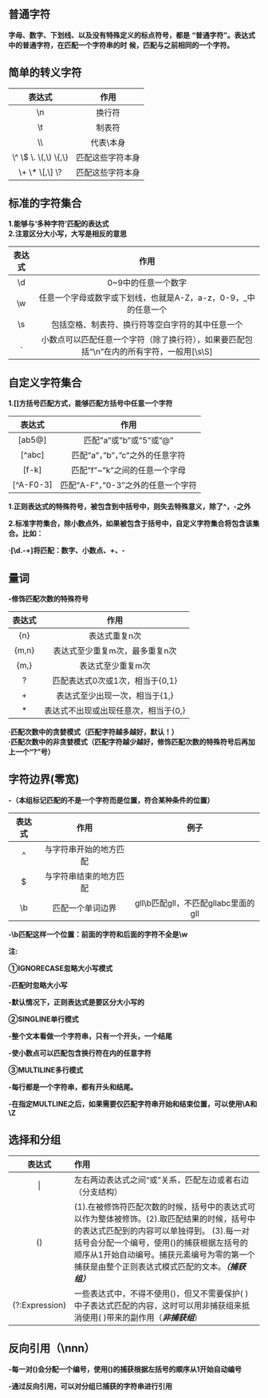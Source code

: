 ## 普通字符

**字母、数字、下划线、以及没有特殊定义的标点符号，都是**
**“普通字符”。表达式中的普通字符，在匹配一个字符串的时**
**候，匹配与之前相同的一个字符。**

## 简单的转义字符

|                  表达式                  |       作用       |
| :-------------------------------------: | :--------------: |
|                   \n                    |      换行符      |
|                   \t                    |      制表符      |
|                   \\\                   |    代表\本身     |
| \\^ \\$ \\.    \\(,\\) \\{,\\} | 匹配这些字符本身 |
| \\+ \\* \\[,\\] \\?  | 匹配这些字符本身 |

## 标准的字符集合

**1.能够与‘多种字符’匹配的表达式  
2.注意区分大小写，大写是相反的意思**

| 表达式 |                             作用                             |
| :----: | :----------------------------------------------------------: |
|   \d   |                     0~9中的任意一个数字                      |
|   \w   | 任意一个字母或数字或下划线，也就是A-Z，a-z，0-9，_中的任意一个 |
|   \s   |       包括空格、制表符、换行符等空白字符的其中任意一个       |
|   .    | 小数点可以匹配任意一个字符（除了换行符），如果要匹配包括“\n”在内的所有字符，一般用[\s\S] |

## 自定义字符集合

**1.[]方括号匹配方式，能够匹配方括号中任意一个字符**

|   表达式   |                  作用                  |
| :-------: | :------------------------------------: |
|  [ab5@]   |         匹配”a”或”b”或”5”或”@”         |
|  [^abc]   |    匹配”a”，”b”，”c”之外的任意字符     |
|   [f-k]   |     匹配”f”~”k”之间的任意一个字母      |
| [^A-F0-3] | 匹配”A-F”，”0-3”之外的任意一个字符 |

**1.正则表达式的特殊符号，被包含到中括号中，则失去特殊意义，除了^，-之外**

**2.标准字符集合，除小数点外，如果被包含于括号中，自定义字符集合将包含该集合。比如：**

**·[\d.\-+]将匹配：数字、小数点、+、-**

## 量词

**-修饰匹配次数的特殊符号**

| 表达式 |                 作用                 |
| :----: | :----------------------------------: |
|  {n}   |            表达式重复n次             |
| {m,n}  |    表达式至少重复m次，最多重复n次    |
|  {m,}  |          表达式至少重复m次           |
|   ?    |   匹配表达式0次或1次，相当于{0,1}    |
|   +    |    表达式至少出现一次，相当于{1,}    |
|   *    | 表达式不出现或出现任意次，相当于{0,} |

**·匹配次数中的贪婪模式（匹配字符越多越好，默认！）  
·匹配次数中的非贪婪模式（匹配字符越少越好，修饰匹配次数的特殊符号后再加上一个“?”号）**

## 字符边界(零宽)

**-（本组标记匹配的不是一个字符而是位置，符合某种条件的位置）**

| 表达式 |          作用          |                例子                 |
| :----: | :--------------------: | :---------------------------------: |
|   ^    | 与字符串开始的地方匹配 |                                     |
|   $    | 与字符串结束的地方匹配 |                                     |
|   \b   |    匹配一个单词边界    | gll\b匹配gll，不匹配gllabc里面的gll |

**-\b匹配这样一个位置：前面的字符和后面的字符不全是\w**

**注:**

**①IGNORECASE忽略大小写模式**   

**-匹配时忽略大小写**  

**-默认情况下，正则表达式是要区分大小写的**  

**②SINGLINE单行模式**

**-整个文本看做一个字符串，只有一个开头，一个结尾**

**-使小数点可以匹配包含换行符在内的任意字符**

**③MULTILINE多行模式**  

**-每行都是一个字符串，都有开头和结尾。**

**-在指定MULTLINE之后，如果需要仅匹配字符串开始和结束位置，可以使用\A和\Z**

## 选择和分组

|     表达式     | 作用                                                         |
| :------------: | :----------------------------------------------------------- |
|       \|       | 左右两边表达式之间“或”关系，匹配左边或者右边（分支结构）     |
|       ()       | (1).在被修饰符匹配次数的时候，括号中的表达式可以作为整体被修饰。(2).取匹配结果的时候，括号中的表达式匹配到的内容可以单独得到。    (3).每一对括号会分配一个编号，使用()的捕获根据左括号的顺序从1开始自动编号。捕获元素编号为零的第一个捕获是由整个正则表达式模式匹配的文本。***（捕获组）*** |
| (?:Expression) | 一些表达式中，不得不使用()，但又不需要保护( )中子表达式匹配的内容，这时可以用非捕获组来抵消使用( )带来的副作用（***非捕获组***） |

## 反向引用（\nnn）

**-每一对()会分配一个编号，使用()的捕获根据左括号的顺序从1开始自动编号**

**-通过反向引用，可以对分组已捕获的字符串进行引用**